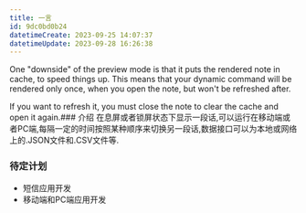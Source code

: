 ```yaml
---
title: 一言
id: 9dc0bd0b24
datetimeCreate: 2023-09-25 14:07:37
datetimeUpdate: 2023-09-28 16:26:38
---
```

One "downside" of the preview mode is that it puts the rendered note in cache, to speed things up.
This means that your dynamic command will be rendered only once, when you open the note, but won't be refreshed after.

If you want to refresh it, you must close the note to clear the cache and open it again.### 介绍
在息屏或者锁屏状态下显示一段话,可以运行在移动端或者PC端,每隔一定的时间按照某种顺序来切换另一段话,数据接口可以为本地或网络上的.JSON文件和.CSV文件等.

### 待定计划
- 短信应用开发
- 移动端和PC端应用开发